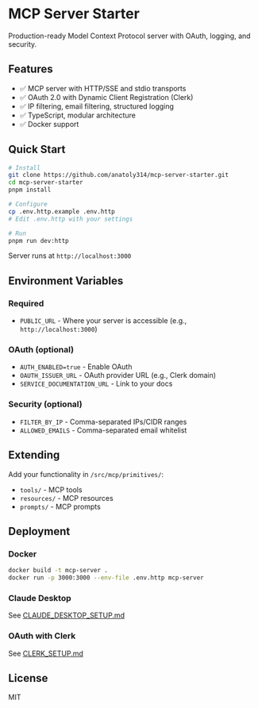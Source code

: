# MCP Server Starter

Production-ready Model Context Protocol server with OAuth, logging, and security.

## Features

- ✅ MCP server with HTTP/SSE and stdio transports
- ✅ OAuth 2.0 with Dynamic Client Registration (Clerk)
- ✅ IP filtering, email filtering, structured logging
- ✅ TypeScript, modular architecture
- ✅ Docker support

## Quick Start

```bash
# Install
git clone https://github.com/anatoly314/mcp-server-starter.git
cd mcp-server-starter
pnpm install

# Configure
cp .env.http.example .env.http
# Edit .env.http with your settings

# Run
pnpm run dev:http
```

Server runs at `http://localhost:3000`

## Environment Variables

### Required
- `PUBLIC_URL` - Where your server is accessible (e.g., `http://localhost:3000`)

### OAuth (optional)
- `AUTH_ENABLED=true` - Enable OAuth
- `OAUTH_ISSUER_URL` - OAuth provider URL (e.g., Clerk domain)
- `SERVICE_DOCUMENTATION_URL` - Link to your docs

### Security (optional)
- `FILTER_BY_IP` - Comma-separated IPs/CIDR ranges
- `ALLOWED_EMAILS` - Comma-separated email whitelist

## Extending

Add your functionality in `/src/mcp/primitives/`:
- `tools/` - MCP tools
- `resources/` - MCP resources  
- `prompts/` - MCP prompts

## Deployment

### Docker
```bash
docker build -t mcp-server .
docker run -p 3000:3000 --env-file .env.http mcp-server
```

### Claude Desktop
See [CLAUDE_DESKTOP_SETUP.md](CLAUDE_DESKTOP_SETUP.md)

### OAuth with Clerk
See [CLERK_SETUP.md](CLERK_SETUP.md)

## License

MIT